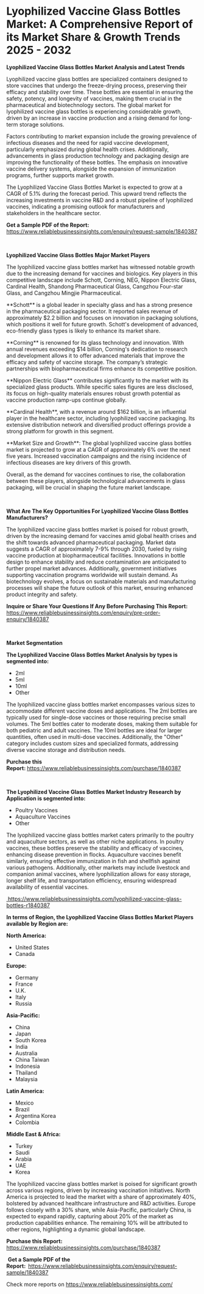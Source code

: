 <p><h1>Lyophilized Vaccine Glass Bottles Market: A Comprehensive Report of its Market Share & Growth Trends 2025 - 2032</h1></p><p><strong>Lyophilized Vaccine Glass Bottles Market Analysis and Latest Trends</strong></p>
<p><p>Lyophilized vaccine glass bottles are specialized containers designed to store vaccines that undergo the freeze-drying process, preserving their efficacy and stability over time. These bottles are essential in ensuring the safety, potency, and longevity of vaccines, making them crucial in the pharmaceutical and biotechnology sectors. The global market for lyophilized vaccine glass bottles is experiencing considerable growth, driven by an increase in vaccine production and a rising demand for long-term storage solutions. </p><p>Factors contributing to market expansion include the growing prevalence of infectious diseases and the need for rapid vaccine development, particularly emphasized during global health crises. Additionally, advancements in glass production technology and packaging design are improving the functionality of these bottles. The emphasis on innovative vaccine delivery systems, alongside the expansion of immunization programs, further supports market growth.</p><p>The Lyophilized Vaccine Glass Bottles Market is expected to grow at a CAGR of 5.1% during the forecast period. This upward trend reflects the increasing investments in vaccine R&D and a robust pipeline of lyophilized vaccines, indicating a promising outlook for manufacturers and stakeholders in the healthcare sector.</p></p>
<p><strong>Get a Sample PDF of the Report:&nbsp;</strong> <a href="https://www.reliablebusinessinsights.com/enquiry/request-sample/1840387?utm_campaign=3582&utm_medium=2&utm_source=Github&utm_content=ia&utm_term=05042025&utm_id=lyophilized-vaccine-glass-bottles">https://www.reliablebusinessinsights.com/enquiry/request-sample/1840387</a></p>
<p>&nbsp;</p>
<p><strong>Lyophilized Vaccine Glass Bottles Major Market Players</strong></p>
<p><p>The lyophilized vaccine glass bottles market has witnessed notable growth due to the increasing demand for vaccines and biologics. Key players in this competitive landscape include Schott, Corning, NEG, Nippon Electric Glass, Cardinal Health, Shandong Pharmaceutical Glass, Cangzhou Four-star Glass, and Cangzhou Mingjie Pharmaceutical.</p><p>**Schott** is a global leader in specialty glass and has a strong presence in the pharmaceutical packaging sector. It reported sales revenue of approximately $2.2 billion and focuses on innovation in packaging solutions, which positions it well for future growth. Schott's development of advanced, eco-friendly glass types is likely to enhance its market share.</p><p>**Corning** is renowned for its glass technology and innovation. With annual revenues exceeding $14 billion, Corning's dedication to research and development allows it to offer advanced materials that improve the efficacy and safety of vaccine storage. The company’s strategic partnerships with biopharmaceutical firms enhance its competitive position.</p><p>**Nippon Electric Glass** contributes significantly to the market with its specialized glass products. While specific sales figures are less disclosed, its focus on high-quality materials ensures robust growth potential as vaccine production ramp-ups continue globally.</p><p>**Cardinal Health**, with a revenue around $162 billion, is an influential player in the healthcare sector, including lyophilized vaccine packaging. Its extensive distribution network and diversified product offerings provide a strong platform for growth in this segment.</p><p>**Market Size and Growth**: The global lyophilized vaccine glass bottles market is projected to grow at a CAGR of approximately 6% over the next five years. Increased vaccination campaigns and the rising incidence of infectious diseases are key drivers of this growth.</p><p>Overall, as the demand for vaccines continues to rise, the collaboration between these players, alongside technological advancements in glass packaging, will be crucial in shaping the future market landscape.</p></p>
<p>&nbsp;</p>
<p><strong>What Are The Key Opportunities For Lyophilized Vaccine Glass Bottles Manufacturers?</strong></p>
<p><p>The lyophilized vaccine glass bottles market is poised for robust growth, driven by the increasing demand for vaccines amid global health crises and the shift towards advanced pharmaceutical packaging. Market data suggests a CAGR of approximately 7-9% through 2030, fueled by rising vaccine production at biopharmaceutical facilities. Innovations in bottle design to enhance stability and reduce contamination are anticipated to further propel market advances. Additionally, government initiatives supporting vaccination programs worldwide will sustain demand. As biotechnology evolves, a focus on sustainable materials and manufacturing processes will shape the future outlook of this market, ensuring enhanced product integrity and safety.</p></p>
<p><strong>Inquire or Share Your Questions If Any Before Purchasing This Report:</strong> <a href="https://www.reliablebusinessinsights.com/enquiry/pre-order-enquiry/1840387?utm_campaign=3582&utm_medium=2&utm_source=Github&utm_content=ia&utm_term=05042025&utm_id=lyophilized-vaccine-glass-bottles">https://www.reliablebusinessinsights.com/enquiry/pre-order-enquiry/1840387</a></p>
<p>&nbsp;</p>
<p><strong>Market Segmentation</strong></p>
<p><strong>The Lyophilized Vaccine Glass Bottles Market Analysis by types is segmented into:</strong></p>
<p><ul><li>2ml</li><li>5ml</li><li>10ml</li><li>Other</li></ul></p>
<p><p>The lyophilized vaccine glass bottles market encompasses various sizes to accommodate different vaccine doses and applications. The 2ml bottles are typically used for single-dose vaccines or those requiring precise small volumes. The 5ml bottles cater to moderate doses, making them suitable for both pediatric and adult vaccines. The 10ml bottles are ideal for larger quantities, often used in multi-dose vaccines. Additionally, the "Other" category includes custom sizes and specialized formats, addressing diverse vaccine storage and distribution needs.</p></p>
<p><strong>Purchase this Report:&nbsp;</strong><a href="https://www.reliablebusinessinsights.com/purchase/1840387?utm_campaign=3582&utm_medium=2&utm_source=Github&utm_content=ia&utm_term=05042025&utm_id=lyophilized-vaccine-glass-bottles">https://www.reliablebusinessinsights.com/purchase/1840387</a></p>
<p>&nbsp;</p>
<p><strong>The Lyophilized Vaccine Glass Bottles Market Industry Research by Application is segmented into:</strong></p>
<p><ul><li>Poultry Vaccines</li><li>Aquaculture Vaccines</li><li>Other</li></ul></p>
<p><p>The lyophilized vaccine glass bottles market caters primarily to the poultry and aquaculture sectors, as well as other niche applications. In poultry vaccines, these bottles preserve the stability and efficacy of vaccines, enhancing disease prevention in flocks. Aquaculture vaccines benefit similarly, ensuring effective immunization in fish and shellfish against various pathogens. Additionally, other markets may include livestock and companion animal vaccines, where lyophilization allows for easy storage, longer shelf life, and transportation efficiency, ensuring widespread availability of essential vaccines.</p></p>
<p><a href="https://www.reliablebusinessinsights.com/lyophilized-vaccine-glass-bottles-r1840387?utm_campaign=3582&utm_medium=2&utm_source=Github&utm_content=ia&utm_term=05042025&utm_id=lyophilized-vaccine-glass-bottles">&nbsp;https://www.reliablebusinessinsights.com/lyophilized-vaccine-glass-bottles-r1840387</a></p>
<p><strong>In terms of Region, the Lyophilized Vaccine Glass Bottles Market Players available by Region are:</strong></p>
<p>
    <p> <strong> North America: </strong>
        <ul>
            <li>United States</li>
            <li>Canada</li>
        </ul>
        </p> 
    <p> <strong> Europe: </strong>
        <ul>
            <li>Germany</li>
            <li>France</li>
            <li>U.K.</li>
            <li>Italy</li>
            <li>Russia</li>
        </ul>
        </p> 
    <p> <strong> Asia-Pacific: </strong>
        <ul>
            <li>China</li>
            <li>Japan</li>
            <li>South Korea</li>
            <li>India</li>
            <li>Australia</li>
            <li>China Taiwan</li>
            <li>Indonesia</li>
            <li>Thailand</li>
            <li>Malaysia</li>
        </ul>
        </p> 
    <p> <strong> Latin America: </strong>
        <ul>
            <li>Mexico</li>
            <li>Brazil</li>
            <li>Argentina Korea</li>
            <li>Colombia</li>
        </ul>
        </p> 
    <p> <strong> Middle East & Africa: </strong>
        <ul>
            <li>Turkey</li>
            <li>Saudi</li>
            <li>Arabia</li>
            <li>UAE</li>
            <li>Korea</li>
        </ul>
    </p>
    </p>
<p><p>The lyophilized vaccine glass bottles market is poised for significant growth across various regions, driven by increasing vaccination initiatives. North America is projected to lead the market with a share of approximately 40%, bolstered by advanced healthcare infrastructure and R&D activities. Europe follows closely with a 30% share, while Asia-Pacific, particularly China, is expected to expand rapidly, capturing about 20% of the market as production capabilities enhance. The remaining 10% will be attributed to other regions, highlighting a dynamic global landscape.</p></p>
<p><strong>Purchase this Report: </strong><a href="https://www.reliablebusinessinsights.com/purchase/1840387?utm_campaign=3582&utm_medium=2&utm_source=Github&utm_content=ia&utm_term=05042025&utm_id=lyophilized-vaccine-glass-bottles">https://www.reliablebusinessinsights.com/purchase/1840387</a></p>
<p>&nbsp;<strong>Get a Sample PDF of the Report:&nbsp;&nbsp;</strong><a href="https://www.reliablebusinessinsights.com/enquiry/request-sample/1840387?utm_campaign=3582&utm_medium=2&utm_source=Github&utm_content=ia&utm_term=05042025&utm_id=lyophilized-vaccine-glass-bottles">https://www.reliablebusinessinsights.com/enquiry/request-sample/1840387</a></p>
<p><strong></strong></p>
<p>Check more reports on <a href="https://www.reliablebusinessinsights.com/?utm_campaign=3582&utm_medium=2&utm_source=Github&utm_content=ia&utm_term=05042025&utm_id=lyophilized-vaccine-glass-bottles">https://www.reliablebusinessinsights.com/</a></p>
